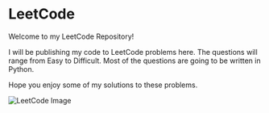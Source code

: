 # LeetCode
Welcome to my LeetCode Repository!

I will be publishing my code to LeetCode problems here. The questions will range from Easy to Difficult. Most of the questions are going to be written in Python.

Hope you enjoy some of my solutions to these problems.

![LeetCode Image](https://leetcode.com/static/images/LeetCode_Sharing.png)